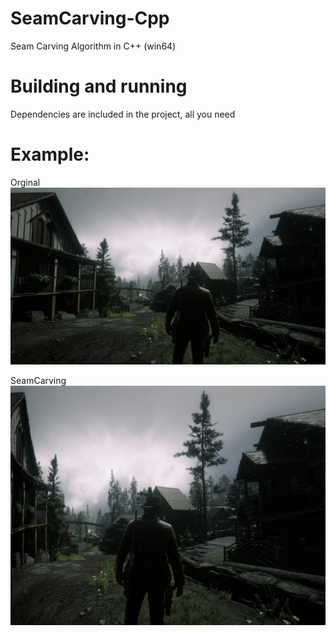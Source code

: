 # SeamCarving-Cpp
 Seam Carving Algorithm in C++ (win64)
 
# Building and running
Dependencies are included in the project, all you need

# Example:

Orginal
![alt text](https://github.com/baselsaad/SeamCarving/blob/main/SeamCarving/Images/red.jpg)

SeamCarving
![alt text](https://github.com/baselsaad/SeamCarving/blob/main/SeamCarving/Images/out.jpg)
